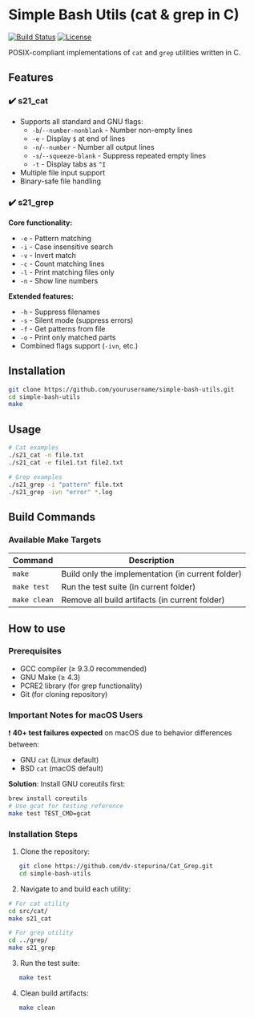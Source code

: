 # Simple Bash Utils (cat & grep in C)

[![Build Status](https://img.shields.io/badge/build-passing-brightgreen)]()
[![License](https://img.shields.io/badge/license-MIT-blue)]()

POSIX-compliant implementations of `cat` and `grep` utilities written in C.

## Features

### ✔️ s21_cat
- Supports all standard and GNU flags:
  - `-b`/`--number-nonblank` - Number non-empty lines
  - `-e` - Display `$` at end of lines
  - `-n`/`--number` - Number all output lines
  - `-s`/`--squeeze-blank` - Suppress repeated empty lines
  - `-t` - Display tabs as `^I`
- Multiple file input support
- Binary-safe file handling

### ✔️ s21_grep
**Core functionality:**
- `-e` - Pattern matching
- `-i` - Case insensitive search
- `-v` - Invert match
- `-c` - Count matching lines
- `-l` - Print matching files only
- `-n` - Show line numbers

**Extended features:**
- `-h` - Suppress filenames
- `-s` - Silent mode (suppress errors)
- `-f` - Get patterns from file
- `-o` - Print only matched parts
- Combined flags support (`-ivn`, etc.)

## Installation

```bash
git clone https://github.com/yourusername/simple-bash-utils.git
cd simple-bash-utils
make
```
## Usage 
``` bash
# Cat examples
./s21_cat -n file.txt
./s21_cat -e file1.txt file2.txt

# Grep examples
./s21_grep -i "pattern" file.txt
./s21_grep -ivn "error" *.log
```
## Build Commands

### Available Make Targets

| Command          | Description                          |
|------------------|--------------------------------------|
| `make`         | Build only the implementation (in current folder) |
| `make test`    | Run the test suite (in current folder)            |
| `make clean`   | Remove all build artifacts  (in current folder)   |


## How to use

### Prerequisites
- GCC compiler (≥ 9.3.0 recommended)
- GNU Make (≥ 4.3)
- PCRE2 library (for grep functionality)
- Git (for cloning repository)

### Important Notes for macOS Users
❗ **40+ test failures expected** on macOS due to behavior differences between:
- GNU `cat` (Linux default)
- BSD `cat` (macOS default)

**Solution**: Install GNU coreutils first:
```bash
brew install coreutils
# Use gcat for testing reference
make test TEST_CMD=gcat
```
### Installation Steps

1. Clone the repository:
```bash
   git clone https://github.com/dv-stepurina/Cat_Grep.git
   cd simple-bash-utils
```

2. Navigate to and build each utility:
``` bash
# For cat utility
cd src/cat/
make s21_cat

# For grep utility
cd ../grep/
make s21_grep
```

3. Run the test suite:
```bash
   make test 
 ```

4. Clean build artifacts:
```bash
   make clean 
 ```